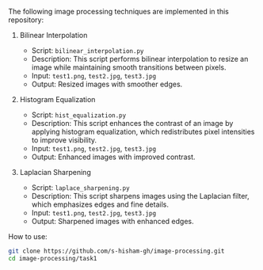 The following image processing techniques are implemented in this repository:

1. Bilinear Interpolation
   - Script: `bilinear_interpolation.py`
   - Description: This script performs bilinear interpolation to resize an image while maintaining smooth transitions between pixels.
   - Input: `test1.png`, `test2.jpg`, `test3.jpg`
   - Output: Resized images with smoother edges.

2. Histogram Equalization
   - Script: `hist_equalization.py`
   - Description: This script enhances the contrast of an image by applying histogram equalization, which redistributes pixel intensities to improve visibility.
   - Input: `test1.png`, `test2.jpg`, `test3.jpg`
   - Output: Enhanced images with improved contrast.

3. Laplacian Sharpening
   - Script: `laplace_sharpening.py`
   - Description: This script sharpens images using the Laplacian filter, which emphasizes edges and fine details.
   - Input: `test1.png`, `test2.jpg`, `test3.jpg`
   - Output: Sharpened images with enhanced edges.


How to use:
   ```bash
   git clone https://github.com/s-hisham-gh/image-processing.git 
   cd image-processing/task1
